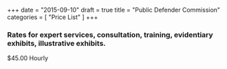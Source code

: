 +++
date = "2015-09-10"
draft = true
title = "Public Defender Commission"
categories = [
  "Price List"
]
+++
### Rates for expert services, consultation, training, evidentiary exhibits, illustrative exhibits.
$45.00 Hourly


 
 

 
